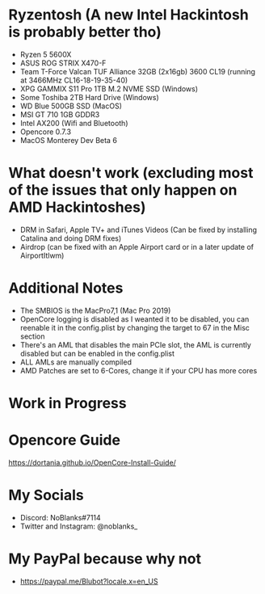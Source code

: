 # Ryzentosh (A new Intel Hackintosh is probably better tho)

- Ryzen 5 5600X
- ASUS ROG STRIX X470-F
- Team T-Force Valcan TUF Alliance 32GB (2x16gb) 3600 CL19 (running at 3466MHz CL16-18-19-35-40)
- XPG GAMMIX S11 Pro 1TB M.2 NVME SSD (Windows)
- Some Toshiba 2TB Hard Drive (Windows)
- WD Blue 500GB SSD (MacOS)
- MSI GT 710 1GB GDDR3
- Intel AX200 (Wifi and Bluetooth)
- Opencore 0.7.3
- MacOS Monterey Dev Beta 6

# What doesn't work (excluding most of the issues that only happen on AMD Hackintoshes)

- DRM in Safari, Apple TV+ and iTunes Videos (Can be fixed by installing Catalina and doing DRM fixes)
- Airdrop (can be fixed with an Apple Airport card or in a later update of AirportItlwm)

# Additional Notes
- The SMBIOS is the MacPro7,1 (Mac Pro 2019)
- OpenCore logging is disabled as I weanted it to be disabled, you can reenable it in the config.plist by changing the target to 67 in the Misc section
- There's an AML that disables the main PCIe slot, the AML is currently disabled but can be enabled in the config.plist
- ALL AMLs are manually compiled 
- AMD Patches are set to 6-Cores, change it if your CPU has more cores

# Work in Progress


# Opencore Guide
https://dortania.github.io/OpenCore-Install-Guide/

# My Socials
- Discord: NoBlanks#7114
- Twitter and Instagram: @noblanks_

# My PayPal because why not
- https://paypal.me/Blubot?locale.x=en_US
